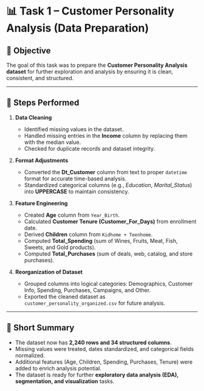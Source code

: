 # 📊 Task 1 – Customer Personality Analysis (Data Preparation)

## 📝 Objective  
The goal of this task was to prepare the **Customer Personality Analysis dataset** for further exploration and analysis by ensuring it is clean, consistent, and structured.  

---

## 🔧 Steps Performed  

1. **Data Cleaning**  
   - Identified missing values in the dataset.  
   - Handled missing entries in the **Income** column by replacing them with the median value.  
   - Checked for duplicate records and dataset integrity.  

2. **Format Adjustments**  
   - Converted the **Dt_Customer** column from text to proper `datetime` format for accurate time-based analysis.  
   - Standardized categorical columns (e.g., *Education*, *Marital_Status*) into **UPPERCASE** to maintain consistency.  

3. **Feature Engineering**  
   - Created **Age** column from `Year_Birth`.  
   - Calculated **Customer Tenure (Customer_For_Days)** from enrollment date.  
   - Derived **Children** column from `Kidhome + Teenhome`.  
   - Computed **Total_Spending** (sum of Wines, Fruits, Meat, Fish, Sweets, and Gold products).  
   - Computed **Total_Purchases** (sum of deals, web, catalog, and store purchases).  

4. **Reorganization of Dataset**  
   - Grouped columns into logical categories: Demographics, Customer Info, Spending, Purchases, Campaigns, and Other.  
   - Exported the cleaned dataset as `customer_personality_organized.csv` for future analysis.  

---

## 📌 Short Summary  
- The dataset now has **2,240 rows and 34 structured columns**.  
- Missing values were treated, dates standardized, and categorical fields normalized.  
- Additional features (Age, Children, Spending, Purchases, Tenure) were added to enrich analysis potential.  
- The dataset is ready for further **exploratory data analysis (EDA), segmentation, and visualization** tasks.  
